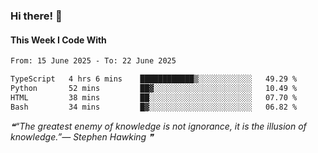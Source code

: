 ### Hi there! 👋

#### This Week I Code With
<!--START_SECTION:waka-->

```txt
From: 15 June 2025 - To: 22 June 2025

TypeScript   4 hrs 6 mins    ████████████▒░░░░░░░░░░░░   49.29 %
Python       52 mins         ██▓░░░░░░░░░░░░░░░░░░░░░░   10.49 %
HTML         38 mins         ██░░░░░░░░░░░░░░░░░░░░░░░   07.70 %
Bash         34 mins         █▓░░░░░░░░░░░░░░░░░░░░░░░   06.82 %
```

<!--END_SECTION:waka-->

<!--STARTS_HERE_QUOTE_README-->
<i>❝“The greatest enemy of knowledge is not ignorance, it is the illusion of knowledge.”— Stephen Hawking   ❞</i>
<!--ENDS_HERE_QUOTE_README-->
